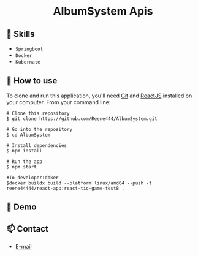 <h1 align="center">AlbumSystem Apis</h1>


## :rocket: Skills
- `Springboot`
- `Docker`
- `Kubernate`
## :book: How to use
To clone and run this application, you'll need [Git](https://git-scm.com/downloads) and [ReactJS](https://react.dev/) installed on your computer. From your command line:

```
# Clone this repository
$ git clone https://github.com/Reene444/AlbumSystem.git
 
# Go into the repository
$ cd AlbumSystem

# Install dependencies
$ npm install

# Run the app
$ npm start

#To developer:doker
$docker buildx build --platform linux/amd64 --push -t reene44444/react-app:react-tic-game-test8 .

```
## :link: Demo

[//]: # (- <a target="_blank" href="http://www.jmx.org.uk:8080/"> Click Here </a> to see and play by yourself .)

## :mailbox: Contact
- <a target="_blank" href="mailto:reene44444@gmail.com">E-mail</a>

